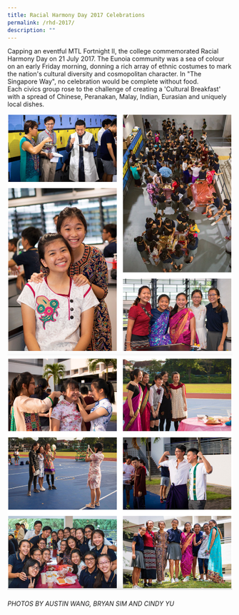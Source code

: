```yaml
---
title: Racial Harmony Day 2017 Celebrations
permalink: /rhd-2017/
description: ""
---
```

Capping an eventful MTL Fortnight II, the college commemorated Racial Harmony Day on 21 July 2017. The Eunoia community was a sea of colour on an early Friday morning, donning a rich array of ethnic costumes to mark the nation's cultural diversity and cosmopolitan character. In "The Singapore Way", no celebration would be complete without food. Each civics group rose to the challenge of creating a 'Cultural Breakfast' with a spread of Chinese, Peranakan, Malay, Indian, Eurasian and uniquely local dishes.

![](/images/rhd17-1-1.png)
![](/images/rhd17-2.png)

###### PHOTOS BY AUSTIN WANG, BRYAN SIM AND CINDY YU